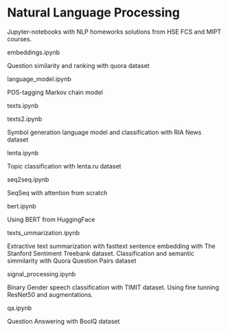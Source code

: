 # Natural Language Processing
Jupyter-notebooks with NLP homeworks solutions from HSE FCS and MIPT courses.


embeddings.ipynb

Question similarity and ranking with quora dataset


language_model.ipynb

POS-tagging Markov chain model


texts.ipynb

texts2.ipynb

Symbol generation language model and classification with RIA News dataset


lenta.ipynb

Topic classification with lenta.ru dataset


seq2seq.ipynb

SeqSeq with attention from scratch


bert.ipynb

Using BERT from HuggingFace


texts_ummarization.ipynb

Extractive text summarization with fasttext sentence embedding with The Stanford Sentiment Treebank dataset. 
Classification and semantic simmilarity with Quora Question Pairs dataset


signal_processing.ipynb

Binary Gender speech classification with TIMIT dataset. Using fine tunning ResNet50 and augmentations.


qa.ipynb

Question Answering with BoolQ dataset
